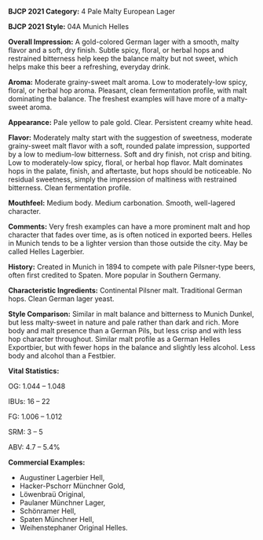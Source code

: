 <b>BJCP 2021 Category:</b> 4 Pale Malty European Lager

<b>BJCP 2021 Style:</b> 04A Munich Helles

<b>Overall Impression:</b> A gold-colored German lager with a
smooth, malty flavor and a soft, dry finish. Subtle spicy, floral,
or herbal hops and restrained bitterness help keep the balance
malty but not sweet, which helps make this beer a refreshing,
everyday drink.

<b>Aroma:</b> Moderate grainy-sweet malt aroma. Low to
moderately-low spicy, floral, or herbal hop aroma. Pleasant,
clean fermentation profile, with malt dominating the balance.
The freshest examples will have more of a malty-sweet aroma.

<b>Appearance:</b> Pale yellow to pale gold. Clear. Persistent
creamy white head.

<b>Flavor:</b> Moderately malty start with the suggestion of
sweetness, moderate grainy-sweet malt flavor with a soft,
rounded palate impression, supported by a low to medium-low
bitterness. Soft and dry finish, not crisp and biting. Low to
moderately-low spicy, floral, or herbal hop flavor. Malt
dominates hops in the palate, finish, and aftertaste, but hops
should be noticeable. No residual sweetness, simply the
impression of maltiness with restrained bitterness. Clean
fermentation profile.

<b>Mouthfeel:</b> Medium body. Medium carbonation. Smooth,
well-lagered character.

<b>Comments:</b> Very fresh examples can have a more prominent
malt and hop character that fades over time, as is often noticed
in exported beers. Helles in Munich tends to be a lighter
version than those outside the city. May be called Helles
Lagerbier.

<b>History:</b> Created in Munich in 1894 to compete with pale
Pilsner-type beers, often first credited to Spaten. More popular
in Southern Germany.

<b>Characteristic Ingredients:</b> Continental Pilsner malt.
Traditional German hops. Clean German lager yeast.

<b>Style Comparison:</b> Similar in malt balance and bitterness to
Munich Dunkel, but less malty-sweet in nature and pale rather
than dark and rich. More body and malt presence than a
German Pils, but less crisp and with less hop character
throughout. Similar malt profile as a German Helles
Exportbier, but with fewer hops in the balance and slightly less
alcohol. Less body and alcohol than a Festbier.

<b>Vital Statistics:</b>

OG: 1.044 – 1.048

IBUs: 16 – 22

FG: 1.006 – 1.012

SRM: 3 – 5

ABV: 4.7 – 5.4%

<b>Commercial Examples:</b>
- Augustiner Lagerbier Hell,
- Hacker-Pschorr Münchner Gold,
- Löwenbraü Original,
- Paulaner Münchner Lager,
- Schönramer Hell,
- Spaten Münchner Hell,
- Weihenstephaner Original Helles.
